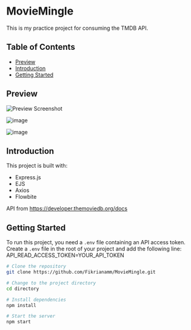 # MovieMingle

This is my practice project for consuming the TMDB API.

## Table of Contents

- [Preview](#preview)
- [Introduction](#introduction)
- [Getting Started](#getting-started)

## Preview

![Preview Screenshot](https://github.com/Fikrianamm/MovieMingle/assets/106758350/6c1bfddc-3a74-465b-abb7-ebbf7618b3e5)

![image](https://github.com/Fikrianamm/MovieMingle/assets/106758350/e374d995-7901-4c02-9ace-732c72e2b3e6)

![image](https://github.com/Fikrianamm/MovieMingle/assets/106758350/e414ad77-1f85-4130-8796-66ec49906abf)

## Introduction

This project is built with:

- Express.js
- EJS
- Axios
- Flowbite

API from https://developer.themoviedb.org/docs

## Getting Started

To run this project, you need a `.env` file containing an API access token. 
Create a `.env` file in the root of your project and add the following line:
API_READ_ACCESS_TOKEN=YOUR_API_TOKEN

```bash
# Clone the repository
git clone https://github.com/Fikrianamm/MovieMingle.git

# Change to the project directory
cd directory

# Install dependencies
npm install

# Start the server
npm start
